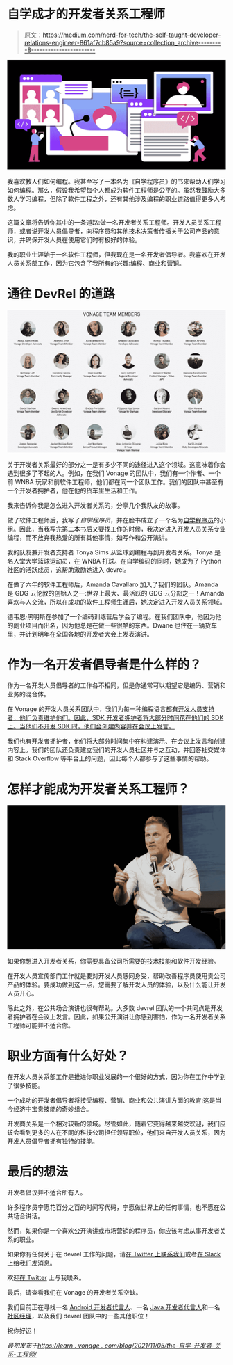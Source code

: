 # 自学成才的开发者关系工程师

> 原文：<https://medium.com/nerd-for-tech/the-self-taught-developer-relations-engineer-861af7cb85a9?source=collection_archive---------8----------------------->

![](img/2bd5b430c126a63906cf1dc20476e2af.png)

我喜欢教人们如何编程。我甚至写了一本名为《自学程序员》的书来帮助人们学习如何编程。那么，假设我希望每个人都成为软件工程师是公平的。虽然我鼓励大多数人学习编程，但除了软件工程之外，还有其他涉及编程的职业道路值得更多人考虑。

这篇文章将告诉你其中的一条道路:做一名开发者关系工程师。开发人员关系工程师，或者说开发人员倡导者，向程序员和其他技术决策者传播关于公司产品的意识，并确保开发人员在使用它们时有极好的体验。

我的职业生涯始于一名软件工程师，但我现在是一名开发者倡导者。我喜欢在开发人员关系部工作，因为它包含了我所有的兴趣:编程、商业和营销。

# 通往 DevRel 的道路

![](img/a02b4f665cc1693c6c044a9275f66192.png)

关于开发者关系最好的部分之一是有多少不同的途径进入这个领域。这意味着你会遇到很多了不起的人。例如，在我们 Vonage 的团队中，我们有一个作者、一个前 WNBA 玩家和前软件工程师，他们都在同一个团队工作。我们的团队中甚至有一个开发者拥护者，他在他的货车里生活和工作。

我来告诉你我是怎么进入开发者关系的，分享几个我队友的故事。

做了软件工程师后，我写了*自学程序员*，并在脸书成立了一个名为[自学程序员](https://www.facebook.com/groups/selftaughtprogrammers/)的小组。因此，当我写完第二本书后又要找工作的时候，我决定进入开发人员关系专业编程，而不放弃我热爱的所有其他事情，如写作和公开演讲。

我的队友兼开发者支持者 Tonya Sims 从篮球到编程再到开发者关系。Tonya 是名人堂大学篮球运动员，在 WNBA 打球。在自学编码的同时，她成为了 Python 社区的活跃成员，这帮助激励她进入 devrel。

在做了六年的软件工程师后，Amanda Cavallaro 加入了我们的团队。Amanda 是 GDG 云伦敦的创始人之一:世界上最大、最活跃的 GDG 云分部之一！Amanda 喜欢与人交流，所以在成功的软件工程师生涯后，她决定进入开发人员关系领域。

德韦恩·黑明斯在参加了一个编码训练营后学会了编程。在我们团队中，他因为他的副业项目而出名，因为他总是在做一些很酷的东西。Dwane 也住在一辆货车里，并计划明年在全国各地的开发者大会上发表演讲。

# 作为一名开发者倡导者是什么样的？

作为一名开发人员倡导者的工作各不相同，但是你通常可以期望它是编码、营销和业务的混合体。

在 Vonage 的开发人员关系团队中，我们为每一种编程语言[都有开发人员支持者，他们负责维护他们。因此，SDK 开发者拥护者将大部分时间花在他们的 SDK 上。当他们不开发 SDK 时，他们会创建内容并在会议上发言。](https://developer.nexmo.com/tools)

我们也有开发者拥护者，他们将大部分时间集中在构建演示、在会议上发言和创建内容上。我们的团队还负责建立我们的开发人员社区并与之互动，并回答社交媒体和 Stack Overflow 等平台上的问题，因此每个人都参与了这些事情的帮助。

# 怎样才能成为开发者关系工程师？

![](img/c9bb36b68aa7d8582c211cfd2070a4da.png)

如果你想进入开发者关系，你需要具备公司所需要的技术技能和软件开发经验。

在开发人员宣传部门工作就是要对开发人员感同身受，帮助改善程序员使用贵公司产品的体验。要成功做到这一点，您需要了解开发人员的体验，以及什么能让开发人员开心。

除此之外，在公共场合演讲也很有帮助。大多数 devrel 团队的一个共同点是开发者拥护者在会议上发言。因此，如果公开演讲让你感到害怕，作为一名开发者关系工程师可能并不适合你。

# 职业方面有什么好处？

在开发人员关系部工作是推进你职业发展的一个很好的方式，因为你在工作中学到了很多技能。

一个成功的开发者倡导者将接受编程、营销、商业和公共演讲方面的教育:这是当今经济中宝贵技能的奇妙组合。

开发商关系是一个相对较新的领域。尽管如此，随着它变得越来越受欢迎，我们应该会看到更多的人在不同的科技公司担任领导职位，他们来自开发人员关系，因为开发人员倡导者拥有独特的技能。

# 最后的想法

开发者倡议并不适合所有人。

许多程序员宁愿花百分之百的时间写代码，宁愿做世界上的任何事情，也不愿在公共场合讲话。

然而，如果你是一个喜欢公开演讲或市场营销的程序员，你应该考虑从事开发者关系的职业。

如果你有任何关于在 devrel 工作的问题，请[在 Twitter 上联系我们](https://twitter.com/VonageDev)或者[在 Slack 上给我们发消息](https://developer.nexmo.com/community/slack)。

欢迎[在 Twitter](https://twitter.com/coryalthoff) 上与我联系。

最后，请查看我们在 Vonage 的开发者关系空缺。

我们目前正在寻找一名 [Android 开发者代言人](https://boards.greenhouse.io/vonage/jobs/5429611002?gh_src=996671b92us)、一名 [Java 开发者代言人](https://grnh.se/34fb4eff2us)和一名[社区经理](https://grnh.se/2363ff312us)，以及我们 devrel 团队中的一些其他职位！

祝你好运！

*最初发布于*[*https://learn . vonage . com/blog/2021/11/05/the-自学-开发者-关系-工程师/*](https://learn.vonage.com/blog/2021/11/05/the-self-taught-developer-relations-engineer/)